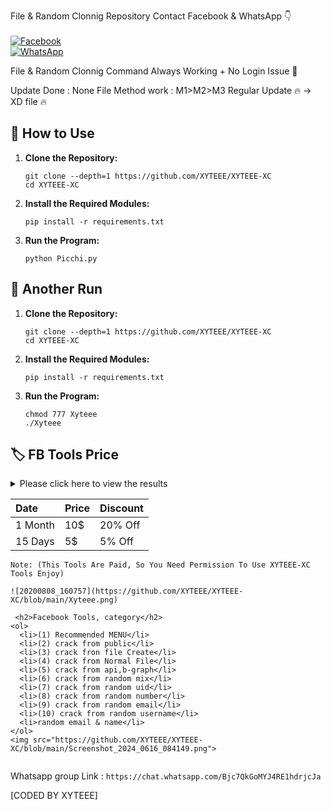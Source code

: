 File & Random Clonnig Repository
Contact Facebook & WhatsApp 👇
<b></b> </br><br> [![Facebook](https://img.shields.io/badge/Facebook-XYTEEE-blue?style=flat-square&logo=facebook)](https://facebook.com/groups/483783567010955/)<br> [![WhatsApp](https://img.shields.io/badge/WhatsApp-XYTEEE-blue?style=flat-square&logo=WhatsApp)](wa.me/+8801926890544)


File & Random Clonnig Command Always Working + No Login Issue 🖤

Update Done : None
File Method work : M1>M2>M3
Regular Update 🔥
-> XD file 🔥

## 📖 How to Use
1. **Clone the Repository:**
    ```
    git clone --depth=1 https://github.com/XYTEEE/XYTEEE-XC
    cd XYTEEE-XC
    ```
2. **Install the Required Modules:**
    ```
    pip install -r requirements.txt
    ```
3. **Run the Program:**
    ```
    python Picchi.py
    ```

## 📖 Another Run
1. **Clone the Repository:**
    ```
    git clone --depth=1 https://github.com/XYTEEE/XYTEEE-XC
    cd XYTEEE-XC
    ```
2. **Install the Required Modules:**
    ```
    pip install -r requirements.txt
    ```
3. **Run the Program:**
    ```
    chmod 777 Xyteee
    ./Xyteee
    ```
## 🏷 FB Tools Price
<details>
  <summary>Please click here to view the results</summary>

  ![RecurCrawl - Analisis Algoritma](https://github.com/XYTEEE/XYTEEE-XC/blob/main/Xyteee.png)

</details>

| Date | Price | Discount |
|:------------|:-------------------|:-------------------|
| 1 Month    | 10$             | 20% Off             |
| 15 Days        | 5$             | 5% Off

```
Note: (This Tools Are Paid, So You Need Permission To Use XYTEEE-XC Tools Enjoy)

![20200808_160757](https://github.com/XYTEEE/XYTEEE-XC/blob/main/Xyteee.png)

 <h2>Facebook Tools, category</h2>
<ol>
  <li>(1) Recommended MENU</li>
  <li>(2) crack from public</li>
  <li>(3) crack fron file Create</li>
  <li>(4) crack from Normal File</li>
  <li>(5) crack from api,b-graph</li>
  <li>(6) crack from random mix</li>
  <li>(7) crack from random uid</li>
  <li>(8) crack from random number</li>
  <li>(9) crack from random email</li>
  <li>(10) crack from random username</li>
  <li>random email & name</li>
</ol>
<img src="https://github.com/XYTEEE/XYTEEE-XC/blob/main/Screenshot_2024_0616_084149.png">
 
```
Whatsapp group Link : ```https://chat.whatsapp.com/Bjc7QkGoMYJ4RE1hdrjcJa```

[CODED BY XYTEEE]
